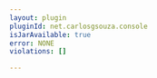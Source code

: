 ```yaml
---
layout: plugin
pluginId: net.carlosgsouza.console
isJarAvailable: true
error: NONE
violations: []

---
```

